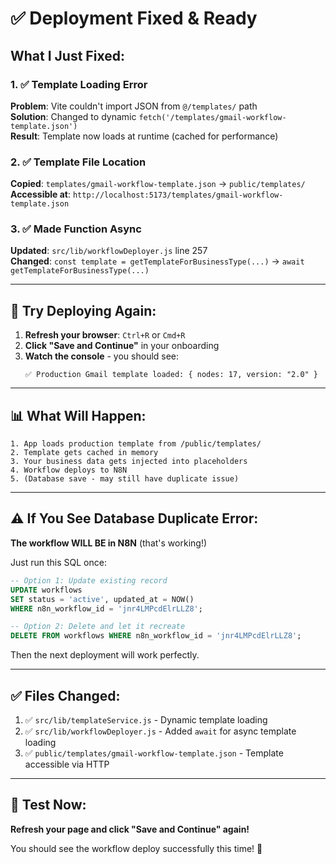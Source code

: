 # ✅ Deployment Fixed & Ready

## What I Just Fixed:

### 1. ✅ Template Loading Error
**Problem**: Vite couldn't import JSON from `@/templates/` path  
**Solution**: Changed to dynamic `fetch('/templates/gmail-workflow-template.json')`  
**Result**: Template now loads at runtime (cached for performance)

### 2. ✅ Template File Location
**Copied**: `templates/gmail-workflow-template.json` → `public/templates/`  
**Accessible at**: `http://localhost:5173/templates/gmail-workflow-template.json`

### 3. ✅ Made Function Async
**Updated**: `src/lib/workflowDeployer.js` line 257  
**Changed**: `const template = getTemplateForBusinessType(...)` → `await getTemplateForBusinessType(...)`

---

## 🚀 Try Deploying Again:

1. **Refresh your browser**: `Ctrl+R` or `Cmd+R`
2. **Click "Save and Continue"** in your onboarding
3. **Watch the console** - you should see:
   ```
   ✅ Production Gmail template loaded: { nodes: 17, version: "2.0" }
   ```

---

## 📊 What Will Happen:

```
1. App loads production template from /public/templates/
2. Template gets cached in memory
3. Your business data gets injected into placeholders
4. Workflow deploys to N8N
5. (Database save - may still have duplicate issue)
```

---

## ⚠️ If You See Database Duplicate Error:

**The workflow WILL BE in N8N** (that's working!)

Just run this SQL once:

```sql
-- Option 1: Update existing record
UPDATE workflows
SET status = 'active', updated_at = NOW()
WHERE n8n_workflow_id = 'jnr4LMPcdElrLLZ8';

-- Option 2: Delete and let it recreate
DELETE FROM workflows WHERE n8n_workflow_id = 'jnr4LMPcdElrLLZ8';
```

Then the next deployment will work perfectly.

---

## ✅ Files Changed:

1. ✅ `src/lib/templateService.js` - Dynamic template loading
2. ✅ `src/lib/workflowDeployer.js` - Added `await` for async template loading
3. ✅ `public/templates/gmail-workflow-template.json` - Template accessible via HTTP

---

## 🧪 Test Now:

**Refresh your page and click "Save and Continue" again!**

You should see the workflow deploy successfully this time! 🎉


